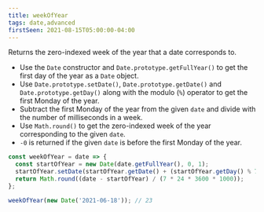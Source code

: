 ```yaml
---
title: weekOfYear
tags: date,advanced
firstSeen: 2021-08-15T05:00:00-04:00
---
```


Returns the zero-indexed week of the year that a date corresponds to.

- Use the `Date` constructor and `Date.prototype.getFullYear()` to get the first day of the year as a `Date` object.
- Use `Date.prototype.setDate()`, `Date.prototype.getDate()` and `Date.prototype.getDay()` along with the modulo (`%`) operator to get the first Monday of the year.
- Subtract the first Monday of the year from the given `date` and divide with the number of milliseconds in a week.
- Use `Math.round()` to get the zero-indexed week of the year corresponding to the given `date`.
- `-0` is returned if the given `date` is before the first Monday of the year.

```js
const weekOfYear = date => {
  const startOfYear = new Date(date.getFullYear(), 0, 1);
  startOfYear.setDate(startOfYear.getDate() + (startOfYear.getDay() % 7));
  return Math.round((date - startOfYear) / (7 * 24 * 3600 * 1000));
};
```

```js
weekOfYear(new Date('2021-06-18')); // 23
```
